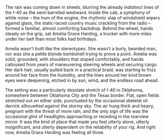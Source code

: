 The rain was coming down in sheets, blurring the already indistinct lines of the I-40 as the semi barreled westward. Inside the cab, a symphony of white noise – the hum of the engine, the rhythmic slap of windshield wipers against glass, the static-laced country music crackling from the radio – formed a familiar, almost comforting backdrop. Behind the wheel, hands steady on the grip, sat Amelia Grace Harding, a trucker with more miles under her belt than most folks had birthdays.

Amelia wasn't built like the stereotypes. She wasn't a burly, bearded man, nor was she a petite blonde bombshell trying to prove a point. Amelia was solid, grounded, with shoulders that sloped comfortably, and hands calloused from years of maneuvering steering wheels and securing cargo. Her dark hair, usually pulled back in a practical braid, was starting to frizz around her face from the humidity, and the lines around her kind brown eyes were deepening, etched in by sun, wind, and the endless road ahead.

The setting was a particularly desolate stretch of I-40 in Oklahoma, somewhere between Oklahoma City and the Texas border. Flat, open fields stretched out on either side, punctuated by the occasional skeletal oil derrick silhouetted against the stormy sky. The air hung thick and heavy, pregnant with the threat of more rain, and the only sign of life was the occasional glint of headlights approaching or receding in the rearview mirror. It was the kind of place that made you feel utterly alone, utterly insignificant, and utterly dependent on the reliability of your rig. And right now, Amelia Grace Harding was feeling all three.
